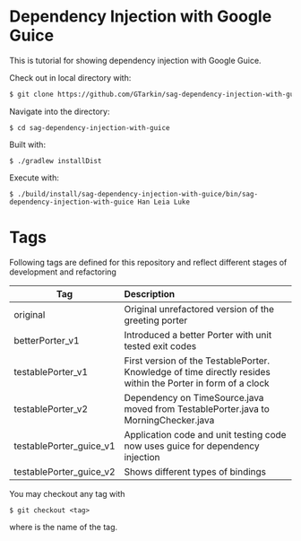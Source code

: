 # Dependency Injection with Google Guice

This is tutorial for showing dependency injection with Google Guice.

Check out in local directory with:
```sh
$ git clone https://github.com/GTarkin/sag-dependency-injection-with-guice
```

Navigate into the directory:
```
$ cd sag-dependency-injection-with-guice
```

Built with:
```
$ ./gradlew installDist
```

Execute with:
```
$ ./build/install/sag-dependency-injection-with-guice/bin/sag-dependency-injection-with-guice Han Leia Luke
```
# Tags
Following tags are defined for this repository and reflect different stages of development and refactoring

| Tag                         | Description                                                                                                 |
| --------------------------- |:------------------------------------------------------------------------------------------------------------|
| original                    | Original unrefactored version of the greeting porter                                                        |
| betterPorter_v1             | Introduced a better Porter with unit tested exit codes                                                      | 
| testablePorter_v1           | First version of the TestablePorter. Knowledge of time directly resides within the Porter in form of a clock |
| testablePorter_v2           | Dependency on TimeSource.java moved from TestablePorter.java to MorningChecker.java                         |
| testablePorter_guice_v1     | Application code and unit testing code now uses guice for dependency injection                              |
| testablePorter_guice_v2     | Shows different types of bindings                                                                           |

You may checkout any tag with
```
$ git checkout <tag>
```
where <tag> is the name of the tag.
